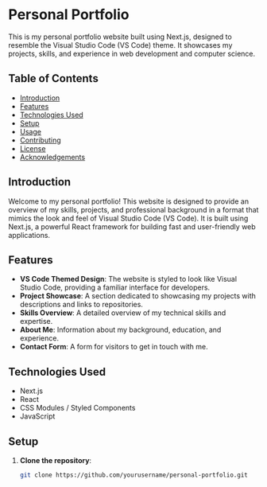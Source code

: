 # Personal Portfolio

This is my personal portfolio website built using Next.js, designed to resemble the Visual Studio Code (VS Code) theme. It showcases my projects, skills, and experience in web development and computer science.

## Table of Contents

- [Introduction](#introduction)
- [Features](#features)
- [Technologies Used](#technologies-used)
- [Setup](#setup)
- [Usage](#usage)
- [Contributing](#contributing)
- [License](#license)
- [Acknowledgements](#acknowledgements)

## Introduction

Welcome to my personal portfolio! This website is designed to provide an overview of my skills, projects, and professional background in a format that mimics the look and feel of Visual Studio Code (VS Code). It is built using Next.js, a powerful React framework for building fast and user-friendly web applications.

## Features

- **VS Code Themed Design**: The website is styled to look like Visual Studio Code, providing a familiar interface for developers.
- **Project Showcase**: A section dedicated to showcasing my projects with descriptions and links to repositories.
- **Skills Overview**: A detailed overview of my technical skills and expertise.
- **About Me**: Information about my background, education, and experience.
- **Contact Form**: A form for visitors to get in touch with me.

## Technologies Used

- Next.js
- React
- CSS Modules / Styled Components
- JavaScript

## Setup

1. **Clone the repository**:
   ```sh
   git clone https://github.com/yourusername/personal-portfolio.git
